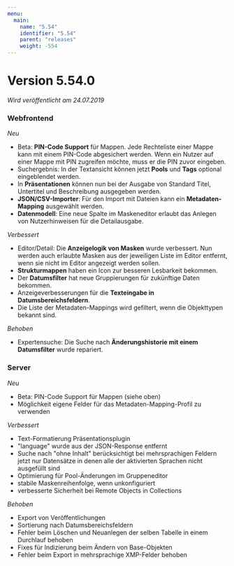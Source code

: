 ```yaml
---
menu:
  main:
    name: "5.54"
    identifier: "5.54"
    parent: "releases"
    weight: -554
---
```


# Version 5.54.0

*Wird veröffentlicht am 24.07.2019*

### Webfrontend

*Neu*

* Beta: **PIN-Code Support** für Mappen. Jede Rechteliste einer Mappe kann mit einem PIN-Code abgesichert werden. Wenn ein Nutzer auf einer Mappe mit PIN zugreifen möchte, muss er die PIN zuvor eingeben.
* Suchergebnis: In der Textansicht können jetzt **Pools** und **Tags** optional eingeblendet werden.
* In **Präsentationen** können nun bei der Ausgabe von Standard Titel, Untertitel und Beschreibung ausgegeben werden.
* **JSON/CSV-Importer**: Für den Import mit Dateien kann ein **Metadaten-Mapping** ausgewählt werden.
* **Datenmodell**: Eine neue Spalte im Maskeneditor erlaubt das Anlegen von Nutzerhinweisen für die Detailausgabe.

*Verbessert*

* Editor/Detail: Die **Anzeigelogik von Masken** wurde verbessert. Nun werden auch erlaubte Masken aus der jeweiligen Liste im Editor entfernt, wenn sie nicht im Editor angezeigt werden sollen.
* **Strukturmappen** haben ein Icon zur besseren Lesbarkeit bekommen.
* Der **Datumsfilter** hat neue Gruppierungen für zukünftige Daten bekommen.
* Anzeigeverbesserungen für die **Texteingabe in Datumsbereichsfeldern**.
* Die Liste der Metadaten-Mappings wird gefiltert, wenn die Objekttypen bekannt sind. 

*Behoben*

* Expertensuche: Die Suche nach **Änderungshistorie mit einem Datumsfilter** wurde repariert.



<h3>Server</h3>

*Neu*

- Beta: PIN-Code Support für Mappen (siehe oben)
- Möglichkeit eigene Felder für das Metadaten-Mapping-Profil zu verwenden



*Verbessert*

- Text-Formatierung Präsentationsplugin
- "language" wurde aus der JSON-Response entfernt
- Suche nach "ohne Inhalt" berücksichtigt bei mehrsprachigen Feldern jetzt nur Datensätze in denen alle der aktivierten Sprachen nicht ausgefüllt sind
- Optimierung für Pool-Änderungen im Gruppeneditor
- stabile Maskenreihenfolge, wenn unkonfiguriert
- verbesserte Sicherheit bei Remote Objects in Collections



*Behoben*

- Export von Veröffentlichungen
- Sortierung nach Datumsbereichsfeldern
- Fehler beim Löschen und Neuanlegen der selben Tabelle in einem Durchlauf behoben
- Fixes für Indizierung beim Ändern von Base-Objekten
- Fehler beim Export in mehrsprachige XMP-Felder behoben